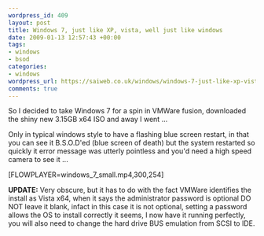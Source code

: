 ```yaml
--- 
wordpress_id: 409
layout: post
title: Windows 7, just like XP, vista, well just like windows
date: 2009-01-13 12:57:43 +00:00
tags: 
- windows
- bsod
categories: 
- windows
wordpress_url: https://saiweb.co.uk/windows/windows-7-just-like-xp-vista-well-just-like-windows
comments: true
---
```

So I decided to take Windows 7 for a spin in VMWare fusion, downloaded the shiny new 3.15GB x64 ISO and away I went ...

Only in typical windows style to have a flashing blue screen restart, in that you can see it B.S.O.D'ed (blue screen of death) but the system restarted so quickly it error message was utterly pointless and you'd need a high speed camera to see it ...


[FLOWPLAYER=windows_7_small.mp4,300,254]

<strong>
UPDATE:</strong> Very obscure, but it has to do with the fact VMWare identifies the install as Vista x64, when it says the administrator password is optional DO NOT leave it blank, infact in this case it is not optional, setting a password allows the OS to install correctly it seems, I now have it running perfectly, you will also need to change the hard drive BUS emulation from SCSI to IDE.
